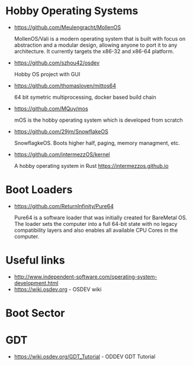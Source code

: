 # Hobby Operating Systems

* https://github.com/Meulengracht/MollenOS

  MollenOS/Vali is a modern operating system that is built with focus on abstraction and a modular design, allowing anyone to port it to any architecture. It currently targets the x86-32 and x86-64 platform.

* https://github.com/szhou42/osdev

  Hobby OS project with GUI

* https://github.com/thomasloven/mittos64

  64 bit symetric multiprocessing, docker based build chain

* https://github.com/MQuy/mos

  mOS is the hobby operating system which is developed from scratch

* https://github.com/29jm/SnowflakeOS

  SnowflagkeOS.  Boots higher half, paging, memory managment, etc.

* https://github.com/intermezzOS/kernel

  A hobby operating system in Rust
  https://intermezzos.github.io

# Boot Loaders

* https://github.com/ReturnInfinity/Pure64

  Pure64 is a software loader that was initially created for BareMetal OS. The loader sets the computer into a full 64-bit state with no legacy compatibility layers and also enables all available CPU Cores in the computer.

# Useful links

 * http://www.independent-software.com/operating-system-development.html  
 * https://wiki.osdev.org - OSDEV wiki

 # Boot Sector

 # GDT
* https://wiki.osdev.org/GDT_Tutorial - ODDEV GDT Tutorial


